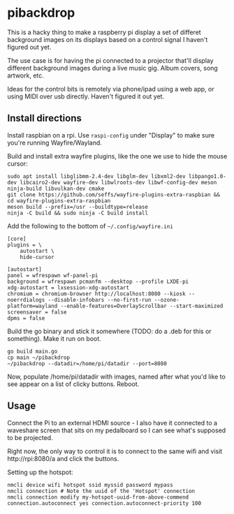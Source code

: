 # pibackdrop

This is a hacky thing to make a raspberry pi display a set of differet background images on its displays based on a control signal I haven't figured out yet.

The use case is for having the pi connected to a projector that'll display different background images during a live music gig. Album covers, song artwork, etc.

Ideas for the control bits is remotely via phone/ipad using a web app, or using MIDI over usb directly. Haven't figured it out yet.


## Install directions

Install raspbian on a rpi. Use `raspi-config` under "Display" to make sure you're running Wayfire/Wayland.

Build and install extra wayfire plugins, like the one we use to hide the mouse cursor:
```
sudo apt install libglibmm-2.4-dev libglm-dev libxml2-dev libpango1.0-dev libcairo2-dev wayfire-dev libwlroots-dev libwf-config-dev meson ninja-build libvulkan-dev cmake
git clone https://github.com/seffs/wayfire-plugins-extra-raspbian && cd wayfire-plugins-extra-raspbian
meson build --prefix=/usr --buildtype=release
ninja -C build && sudo ninja -C build install
```

Add the following to the bottom of `~/.config/wayfire.ini`

```
[core]
plugins = \
	autostart \
	hide-cursor

[autostart]
panel = wfrespawn wf-panel-pi
background = wfrespawn pcmanfm --desktop --profile LXDE-pi
xdg-autostart = lxsession-xdg-autostart
chromium = chromium-browser http://localhost:8080 --kiosk --noerrdialogs --disable-infobars --no-first-run --ozone-platform=wayland --enable-features=OverlayScrollbar --start-maximized
screensaver = false
dpms = false

```

Build the go binary and stick it somewhere (TODO: do a .deb for this or something). Make it run on boot.

```
go build main.go
cp main ~/pibackdrop
~/pibackdrop --datadir=/home/pi/datadir --port=8080
```

Now, populate /home/pi/datadir with images, named after what you'd like to see appear on a list of clicky buttons. Reboot.


## Usage

Connect the Pi to an external HDMI source - I also have it connected to a waveshare screen that sits on my pedalboard so I can see what's supposed to be projected.

Right now, the only way to control it is to connect to the same wifi and visit http://rpi:8080/a and click the buttons.

Setting up the hotspot:

```
nmcli device wifi hotspot ssid myssid password mypass
nmcli connection # Note the uuid of the 'Hotspot' connection
nmcli connection modify my-hotspot-uuid-from-above-commend connection.autoconnect yes connection.autoconnect-priority 100
```


